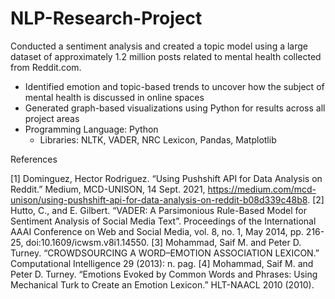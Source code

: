 # NLP-Research-Project
Conducted a sentiment analysis and created a topic model using a large dataset of approximately 1.2 million posts related to mental health collected from Reddit.com.

- Identified emotion and topic-based trends to uncover how the subject of mental health is discussed in online spaces
- Generated graph-based visualizations using Python for results across all project areas
- Programming Language: Python
  - Libraries: NLTK, VADER, NRC Lexicon, Pandas, Matplotlib



References

[1] Dominguez, Hector Rodriguez. “Using Pushshift API for Data Analysis on Reddit.” Medium, MCD-UNISON, 14 Sept. 2021, https://medium.com/mcd-unison/using-pushshift-api-for-data-analysis-on-reddit-b08d339c48b8. 
[2] Hutto, C., and E. Gilbert. “VADER: A Parsimonious Rule-Based Model for Sentiment Analysis of Social Media Text”. Proceedings of the International AAAI Conference on Web and Social Media, vol. 8, no. 1, May 2014, pp. 216-25, doi:10.1609/icwsm.v8i1.14550.
[3] Mohammad, Saif M. and Peter D. Turney. “CROWDSOURCING A WORD–EMOTION ASSOCIATION LEXICON.” Computational Intelligence 29 (2013): n. pag.
[4] Mohammad, Saif M. and Peter D. Turney. “Emotions Evoked by Common Words and Phrases: Using Mechanical Turk to Create an Emotion Lexicon.” HLT-NAACL 2010 (2010).
